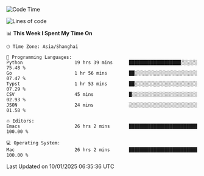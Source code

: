 <!--START_SECTION:waka-->
![Code Time](http://img.shields.io/badge/Code%20Time-2%2C463%20hrs%2028%20mins-blue)

![Lines of code](https://img.shields.io/badge/From%20Hello%20World%20I%27ve%20Written-310.0%20thousand%20lines%20of%20code-blue)

📊 **This Week I Spent My Time On** 

```text
🕑︎ Time Zone: Asia/Shanghai

💬 Programming Languages: 
Python                   19 hrs 39 mins      ███████████████████░░░░░░   75.48 % 
Go                       1 hr 56 mins        ██░░░░░░░░░░░░░░░░░░░░░░░   07.47 % 
Typst                    1 hr 53 mins        ██░░░░░░░░░░░░░░░░░░░░░░░   07.29 % 
CSV                      45 mins             █░░░░░░░░░░░░░░░░░░░░░░░░   02.93 % 
JSON                     24 mins             ░░░░░░░░░░░░░░░░░░░░░░░░░   01.58 % 

🔥 Editors: 
Emacs                    26 hrs 2 mins       █████████████████████████   100.00 % 

💻 Operating System: 
Mac                      26 hrs 2 mins       █████████████████████████   100.00 % 
```


 Last Updated on 10/01/2025 06:35:36 UTC
<!--END_SECTION:waka-->
